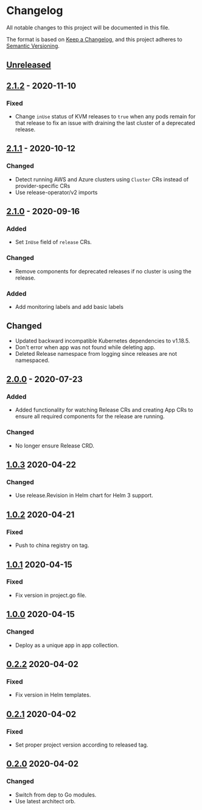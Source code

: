 # Changelog

All notable changes to this project will be documented in this file.

The format is based on [Keep a Changelog](https://keepachangelog.com/en/1.0.0/),
and this project adheres to [Semantic Versioning](https://semver.org/spec/v2.0.0.html).



## [Unreleased]

## [2.1.2] - 2020-11-10

### Fixed

- Change `inUse` status of KVM releases to `true` when any pods remain for that release to fix an issue with draining 
  the last cluster of a deprecated release.

## [2.1.1] - 2020-10-12

### Changed

- Detect running AWS and Azure clusters using `Cluster` CRs instead of provider-specific CRs
- Use release-operator/v2 imports

## [2.1.0] - 2020-09-16

### Added

- Set `InUse` field of `release` CRs.

### Changed

- Remove components for deprecated releases if no cluster is using the release.

### Added

- Add monitoring labels and add basic labels

## Changed

- Updated backward incompatible Kubernetes dependencies to v1.18.5.
- Don't error when app was not found while deleting app.
- Deleted Release namespace from logging since releases are not namespaced.

## [2.0.0] - 2020-07-23

### Added

- Added functionality for watching Release CRs and creating App CRs to ensure all required components for the release are running.

### Changed

- No longer ensure Release CRD.

## [1.0.3] 2020-04-22

### Changed

- Use release.Revision in Helm chart for Helm 3 support.

## [1.0.2] 2020-04-21

### Fixed

- Push to china registry on tag.

## [1.0.1] 2020-04-15

### Fixed

- Fix version in project.go file.

## [1.0.0] 2020-04-15

### Changed

- Deploy as a unique app in app collection.

## [0.2.2] 2020-04-02

### Fixed

- Fix version in Helm templates.

## [0.2.1] 2020-04-02

### Fixed

- Set proper project version according to released tag.

## [0.2.0] 2020-04-02

### Changed

- Switch from dep to Go modules.
- Use latest architect orb.


[Unreleased]: https://github.com/giantswarm/release-operator/compare/v2.1.2...HEAD
[2.1.2]: https://github.com/giantswarm/release-operator/compare/v2.1.1...v2.1.2
[2.1.1]: https://github.com/giantswarm/release-operator/compare/v2.1.0...v2.1.1
[2.1.0]: https://github.com/giantswarm/release-operator/compare/v2.0.0...v2.1.0
[2.0.0]: https://github.com/giantswarm/release-operator/compare/v1.0.3...v2.0.0
[1.0.3]: https://github.com/giantswarm/release-operator/compare/v1.0.2...v1.0.3
[1.0.2]: https://github.com/giantswarm/release-operator/compare/v1.0.1...v1.0.2
[1.0.1]: https://github.com/giantswarm/release-operator/compare/v1.0.0...v1.0.1
[1.0.0]: https://github.com/giantswarm/release-operator/compare/v1.0.0...v1.0.0
[0.2.2]: https://github.com/giantswarm/release-operator/compare/v0.2.1...v0.2.2
[0.2.1]: https://github.com/giantswarm/release-operator/compare/v0.2.0...v0.2.1
[0.2.0]: https://github.com/giantswarm/release-operator/releases/tag/v0.2.0
